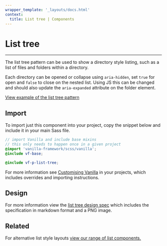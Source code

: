 ```yaml
---
wrapper_template: '_layouts/docs.html'
context:
  title: List tree | Components
---
```


# List tree

<hr>

The list tree pattern can be used to show a directory style listing, such as a list of files and folders within a directory.

Each directory can be opened or collapse using `aria-hidden`, set `true` for open and `false` to close on the nested list. Using JS this can be changed and should also update the `aria-expanded` attribute on the folder element.

<div class="embedded-example"><a href="/docs/examples/patterns/list-tree/" class="js-example">
View example of the list tree pattern
</a></div>

## Import

To import just this component into your project, copy the snippet below and include it in your main Sass file.

```scss
// import Vanilla and include base mixins
// this only needs to happen once in a given project
@import 'vanilla-framework/scss/vanilla';
@include vf-base;

@include vf-p-list-tree;
```

For more information see [Customising Vanilla](/docs/customising-vanilla/) in your projects, which includes overrides and importing instructions.

## Design

For more information view the [list tree design spec](https://github.com/canonical-web-and-design/design-vanilla-framework/tree/main/List%20tree) which includes the specification in markdown format and a PNG image.

## Related

For alternative list style layouts [view our range of list components.](/docs/patterns/lists)
